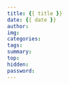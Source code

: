```yaml
---
title: {{ title }}
date: {{ date }}
author:
img: 
categories: 
tags:
summary:
top: 
hidden: 
password: 
---
```

